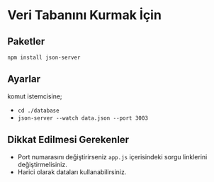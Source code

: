# Veri Tabanını Kurmak İçin

## Paketler

    npm install json-server

## Ayarlar

komut istemcisine;

 - `cd ./database`
 - `json-server --watch data.json --port 3003`
 
 ## Dikkat Edilmesi Gerekenler
 
 - Port numarasını değiştirirseniz `app.js` içerisindeki sorgu linklerini değiştirmelisiniz.
 - Harici olarak dataları kullanabilirsiniz. 

